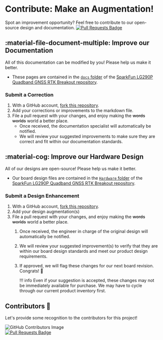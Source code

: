 # Contribute: Make an Augmentation!
Spot an improvement opportunity? Feel free to contribute to our open-source design and documentation. [![Pull Requests Badge](https://img.shields.io/github/issues-pr/sparkfun/SparkFun_LG290P_Quadband_GNSS_RTK_Breakout.svg)](https://github.com/sparkfun/SparkFun_LG290P_Quadband_GNSS_RTK_Breakout/pulls "Pull Requests")

## :material-file-document-multiple:&nbsp;Improve our Documentation
All of this documentation can be modified by you! Please help us make it better.

* These pages are contained in the [`docs` folder](https://github.com/sparkfun/SparkFun_LG290P_Quadband_GNSS_RTK_Breakout/tree/main/docs) of the [SparkFun LG290P Quadband GNSS RTK Breakout repository](https://github.com/sparkfun/SparkFun_LG290P_Quadband_GNSS_RTK_Breakout).

<!-- ### :material-source-pull:&nbsp;Submit a Correction -->
### Submit a Correction

1. With a GitHub account, [fork this repository](https://github.com/sparkfun/SparkFun_LG290P_Quadband_GNSS_RTK_Breakout/fork).
2. Add your corrections or improvements to the markdown file.
3. File a pull request with your changes, and enjoy making the ~~words~~ ~~worlds~~ world a better place.
	* Once received, the documentation specialist will automatically be notified.
	* We will review your suggested improvements to make sure they are correct and fit within our documentation standards.

## :material-cog:&nbsp;Improve our Hardware Design
All of our designs are open-source! Please help us make it better.

* Our board design files are contained in the [`Hardware` folder](https://github.com/sparkfun/SparkFun_LG290P_Quadband_GNSS_RTK_Breakout/tree/main/Hardware) of the [SparkFun LG290P Quadband GNSS RTK Breakout repository](https://github.com/sparkfun/SparkFun_LG290P_Quadband_GNSS_RTK_Breakout).

<!-- ### :material-source-pull:&nbsp;Submit a Design Enhancement -->
### Submit a Design Enhancement

1. With a GitHub account, [fork this repository](https://github.com/sparkfun/SparkFun_LG290P_Quadband_GNSS_RTK_Breakout/fork).
2. Add your design augmentation(s)
3. File a pull request with your changes, and enjoy making the ~~words~~ ~~worlds~~ world a better place.
	1. Once received, the engineer in charge of the original design will automatically be notified.
	2. We will review your suggested improvement(s) to verify that they are within our board design standards and meet our product design requirements.
	3. If approved, we will flag these changes for our next board revision. Congrats! 🍻

		!!! info
			Even if your suggestion is accepted, these changes may not be immediately available for purchase. We may have to cycle through our current product inventory first.

## Contributors&nbsp;:clap:
Let's provide some recognition to the contributors for this project!

![GitHub Contributors Image](https://contrib.rocks/image?repo=sparkfun/SparkFun_LG290P_Quadband_GNSS_RTK_Breakout)
<br>
[![Pull Requests Badge](https://img.shields.io/github/contributors/sparkfun/SparkFun_LG290P_Quadband_GNSS_RTK_Breakout.svg)](https://github.com/sparkfun/SparkFun_LG290P_Quadband_GNSS_RTK_Breakout/pulls "Pull Requests")